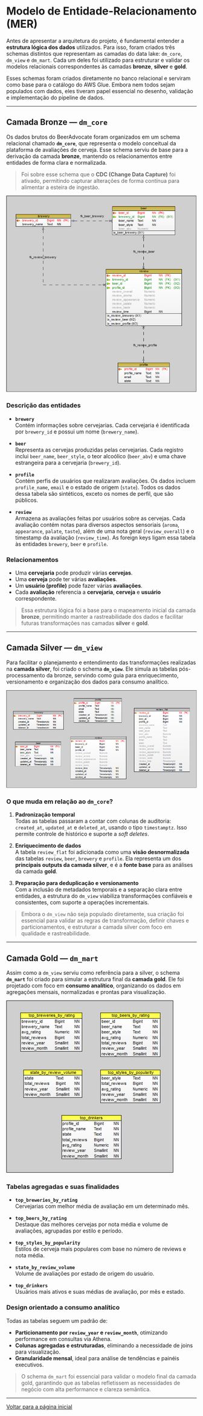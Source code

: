 # Modelo de Entidade-Relacionamento (MER)

Antes de apresentar a arquitetura do projeto, é fundamental entender a **estrutura lógica dos dados** utilizados. Para isso, foram criados três schemas distintos que representam as camadas do data lake: `dm_core`, `dm_view` e `dm_mart`. Cada um deles foi utilizado para estruturar e validar os modelos relacionais correspondentes às camadas **bronze**, **silver** e **gold**.

Esses schemas foram criados diretamente no banco relacional e serviram como base para o catálogo do AWS Glue. Embora nem todos sejam populados com dados, eles tiveram papel essencial no desenho, validação e implementação do pipeline de dados.

---

## Camada Bronze — `dm_core`

Os dados brutos do BeerAdvocate foram organizados em um schema relacional chamado **`dm_core`**, que representa o modelo conceitual da plataforma de avaliações de cerveja. Esse schema serviu de base para a derivação da camada **bronze**, mantendo os relacionamentos entre entidades de forma clara e normalizada.

> Foi sobre esse schema que o **CDC (Change Data Capture)** foi ativado, permitindo capturar alterações de forma contínua para alimentar a esteira de ingestão.

![mer-core-bronze.png](../database/mer/mer-core-bronze.png)

### Descrição das entidades

- **`brewery`**  
  Contém informações sobre cervejarias. Cada cervejaria é identificada por `brewery_id` e possui um nome (`brewery_name`).

- **`beer`**  
  Representa as cervejas produzidas pelas cervejarias. Cada registro inclui `beer_name`, `beer_style`, o teor alcoólico (`beer_abv`) e uma chave estrangeira para a cervejaria (`brewery_id`).

- **`profile`**  
  Contém perfis de usuários que realizaram avaliações. Os dados incluem `profile_name`, `email` e o estado de origem (`state`). Todos os dados dessa tabela são sintéticos, exceto os nomes de perfil, que são públicos.

- **`review`**  
  Armazena as avaliações feitas por usuários sobre as cervejas. Cada avaliação contém notas para diversos aspectos sensoriais (`aroma`, `appearance`, `palate`, `taste`), além de uma nota geral (`review_overall`) e o timestamp da avaliação (`review_time`). As foreign keys ligam essa tabela às entidades `brewery`, `beer` e `profile`.

### Relacionamentos

- Uma **cervejaria** pode produzir várias **cervejas**.
- Uma **cerveja** pode ter várias **avaliações**.
- Um **usuário (profile)** pode fazer várias **avaliações**.
- Cada **avaliação** referencia a **cervejaria**, **cerveja** e **usuário** correspondente.

> Essa estrutura lógica foi a base para o mapeamento inicial da camada **bronze**, permitindo manter a rastreabilidade dos dados e facilitar futuras transformações nas camadas **silver** e **gold**.

---

## Camada Silver — `dm_view`

Para facilitar o planejamento e entendimento das transformações realizadas na **camada silver**, foi criado o schema **`dm_view`**. Ele simula as tabelas pós-processamento da bronze, servindo como guia para enriquecimento, versionamento e organização dos dados para consumo analítico.

![mer-view-silver.png](../database/mer/mer-view-silver.png)

### O que muda em relação ao `dm_core`?

1. **Padronização temporal**  
   Todas as tabelas passaram a contar com colunas de auditoria: `created_at`, `updated_at` e `deleted_at`, usando o tipo `timestamptz`. Isso permite controle de histórico e suporte a *soft deletes*.

2. **Enriquecimento de dados**  
   A tabela `review_flat` foi adicionada como uma **visão desnormalizada** das tabelas `review`, `beer`, `brewery` e `profile`. Ela representa um dos **principais outputs da camada silver**, e é a **fonte base** para as análises da camada **gold**.

3. **Preparação para deduplicação e versionamento**  
   Com a inclusão de metadados temporais e a separação clara entre entidades, a estrutura do `dm_view` viabiliza transformações confiáveis e consistentes, com suporte a operações incrementais.

> Embora o `dm_view` não seja populado diretamente, sua criação foi essencial para validar as regras de transformação, definir chaves e particionamentos, e estruturar a camada silver com foco em qualidade e rastreabilidade.

---

## Camada Gold — `dm_mart`

Assim como a `dm_view` serviu como referência para a silver, o schema **`dm_mart`** foi criado para simular a estrutura final da **camada gold**. Ele foi projetado com foco em **consumo analítico**, organizando os dados em agregações mensais, normalizadas e prontas para visualização.

![mer-mart-gold.png](../database/mer/mer-mart-gold.png)

### Tabelas agregadas e suas finalidades

- **`top_breweries_by_rating`**  
  Cervejarias com melhor média de avaliação em um determinado mês.

- **`top_beers_by_rating`**  
  Destaque das melhores cervejas por nota média e volume de avaliações, agrupadas por estilo e período.

- **`top_styles_by_popularity`**  
  Estilos de cerveja mais populares com base no número de reviews e nota média.

- **`state_by_review_volume`**  
  Volume de avaliações por estado de origem do usuário.

- **`top_drinkers`**  
  Usuários mais ativos e suas médias de avaliação, por mês e estado.

### Design orientado a consumo analítico

Todas as tabelas seguem um padrão de:

- **Particionamento por `review_year` e `review_month`**, otimizando performance em consultas via Athena.
- **Colunas agregadas e estruturadas**, eliminando a necessidade de joins para visualização.
- **Granularidade mensal**, ideal para análise de tendências e painéis executivos.

> O schema `dm_mart` foi essencial para validar o modelo final da camada gold, garantindo que as tabelas refletissem as necessidades de negócio com alta performance e clareza semântica.

---

[Voltar para a página inicial](../README.md#documentação)
